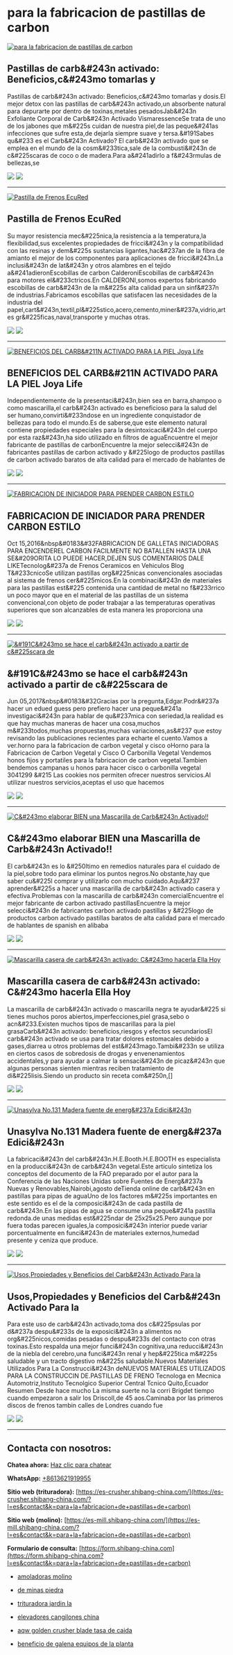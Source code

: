 # para la fabricacion de pastillas de carbon

<a href="https://swt.shibang-china.com/?l=es&img&k=para+la+fabricacion+de+pastillas+de+carbon" target="_blank">![para la fabricacion de pastillas de carbon](http://static.shibang-china.com/all-800x300/164.jpg)</a>

## Pastillas de carb&#243n activado: Beneficios,c&#243mo tomarlas y
Pastillas de carb&#243n activado: Beneficios,c&#243mo tomarlas y dosis.El mejor detox con las pastillas de carb&#243n activado,un absorbente natural para depurarte por dentro de toxinas,metales pesadosJab&#243n Exfoliante Corporal de Carb&#243n Activado VismaressenceSe trata de uno de los jabones que m&#225s cuidan de nuestra piel,de las peque&#241as infecciones que sufre esta,de dejarla siempre suave y tersa.&#191Sabes qu&#233 es el Carb&#243n Activado? El carb&#243n activado que se emplea en el mundo de la cosm&#233tica,sale de la combusti&#243n de c&#225scaras de coco o de madera.Para a&#241adirlo a f&#243rmulas de bellezas,se


<a href="https://whatsapp.shibangsoft.com/WhatsApp.php" target="_blank" title="WhatsApp">![](http://static.shibang-china.com/icon/whatsapp.png)</a> <a href="https://swt.shibang-china.com/?l=es&icon&k=para+la+fabricacion+de+pastillas+de+carbon" target="_blank">![](http://static.shibang-china.com/icon/chat-es.png)</a>

---

<a href="https://swt.shibang-china.com/?l=es&img&k=para+la+fabricacion+de+pastillas+de+carbon" target="_blank">![Pastilla de Frenos EcuRed](http://static.shibang-china.com/all-800x300/1015.jpg)</a>

## Pastilla de Frenos EcuRed
Su mayor resistencia mec&#225nica,la resistencia a la temperatura,la flexibilidad,sus excelentes propiedades de fricci&#243n y la compatibilidad con las resinas y dem&#225s sustancias ligantes,hac&#237an de la fibra de amianto el mejor de los componentes para aplicaciones de fricci&#243n.La inclusi&#243n de lat&#243n y otros alambres en el tejido a&#241adieronEscobillas de carbon CalderoniEscobillas de carb&#243n para motores el&#233ctricos.En CALDERONI,somos expertos fabricando escobillas de carb&#243n de la m&#225s alta calidad para un sinf&#237n de industrias.Fabricamos escobillas que satisfacen las necesidades de la industria del papel,cart&#243n,textil,pl&#225stico,acero,cemento,miner&#237a,vidrio,artes gr&#225ficas,naval,transporte y muchas otras.


<a href="https://whatsapp.shibangsoft.com/WhatsApp.php" target="_blank" title="WhatsApp">![](http://static.shibang-china.com/icon/whatsapp.png)</a> <a href="https://swt.shibang-china.com/?l=es&icon&k=para+la+fabricacion+de+pastillas+de+carbon" target="_blank">![](http://static.shibang-china.com/icon/chat-es.png)</a>

---

<a href="https://swt.shibang-china.com/?l=es&img&k=para+la+fabricacion+de+pastillas+de+carbon" target="_blank">![BENEFICIOS DEL CARB&#211N ACTIVADO PARA LA PIEL Joya Life](http://static.shibang-china.com/all-800x300/585.jpg)</a>

## BENEFICIOS DEL CARB&#211N ACTIVADO PARA LA PIEL Joya Life
Independientemente de la presentaci&#243n,bien sea en barra,shampoo o como mascarilla,el carb&#243n activado es beneficioso para la salud del ser humano,convirti&#233ndose en un ingrediente conquistador de bellezas para todo el mundo.Es de saberse,que este elemento natural contiene propiedades especiales para la desintoxicaci&#243n del cuerpo por esta raz&#243n,ha sido utilizado en filtros de aguaEncuentre el mejor fabricante de pastillas de carbonEncuentre la mejor selecci&#243n de fabricantes pastillas de carbon activado y &#225logo de productos pastillas de carbon activado baratos de alta calidad para el mercado de hablantes de


<a href="https://whatsapp.shibangsoft.com/WhatsApp.php" target="_blank" title="WhatsApp">![](http://static.shibang-china.com/icon/whatsapp.png)</a> <a href="https://swt.shibang-china.com/?l=es&icon&k=para+la+fabricacion+de+pastillas+de+carbon" target="_blank">![](http://static.shibang-china.com/icon/chat-es.png)</a>

---

<a href="https://swt.shibang-china.com/?l=es&img&k=para+la+fabricacion+de+pastillas+de+carbon" target="_blank">![FABRICACION DE INICIADOR PARA PRENDER CARBON ESTILO](http://static.shibang-china.com/all-800x300/1303.jpg)</a>

## FABRICACION DE INICIADOR PARA PRENDER CARBON ESTILO
Oct 15,2016&nbsp&#0183&#32FABRICACION DE GALLETAS INICIADORAS PARA ENCENDEREL CARBON FACILMENTE NO BATALLEN HASTA UNA SE&#209ORITA LO PUEDE HACER,DEJEN SUS COMENTARIOS DALE LIKETecnolog&#237a de Frenos Ceramicos en Vehiculos Blog T&#233cnicoSe utilizan pastillas org&#225nicas convencionales asociadas al sistema de frenos cer&#225micos.En la combinaci&#243n de materiales para las pastillas est&#225 contenida una cantidad de metal no f&#233rrico un poco mayor que en el material de las pastillas de un sistema convencional,con objeto de poder trabajar a las temperaturas operativas superiores que son alcanzables de esta manera les proporciona una


<a href="https://whatsapp.shibangsoft.com/WhatsApp.php" target="_blank" title="WhatsApp">![](http://static.shibang-china.com/icon/whatsapp.png)</a> <a href="https://swt.shibang-china.com/?l=es&icon&k=para+la+fabricacion+de+pastillas+de+carbon" target="_blank">![](http://static.shibang-china.com/icon/chat-es.png)</a>

---

<a href="https://swt.shibang-china.com/?l=es&img&k=para+la+fabricacion+de+pastillas+de+carbon" target="_blank">![&#191C&#243mo se hace el carb&#243n activado a partir de c&#225scara de](http://static.shibang-china.com/all-800x300/67.jpg)</a>

## &#191C&#243mo se hace el carb&#243n activado a partir de c&#225scara de
Jun 05,2017&nbsp&#0183&#32Gracias por la pregunta,Edgar.Podr&#237a hacer un edued guess pero prefiero hacer una peque&#241a investigaci&#243n para hablar de qu&#237mica con seriedad,la realidad es que hay muchas maneras de hacer una cosa,muchos m&#233todos,muchas propuestas,muchas variaciones,as&#237 que estoy revisando las publicaciones recientes para echarte el cuento.Vamos a ver.horno para la fabricacion de carbon vegetal y cisco oHorno para la Fabricacion de Carbon Vegetal y Cisco O Carbonilla Vegetal Vendemos honos fijos y portatiles para la fabricacion de carbon vegetal.Tambien bendemos campanas u honos para hacer cisco o carbonilla vegetal 3041299 &#215 Las cookies nos permiten ofrecer nuestros servicios.Al utilizar nuestros servicios,aceptas el uso que hacemos


<a href="https://whatsapp.shibangsoft.com/WhatsApp.php" target="_blank" title="WhatsApp">![](http://static.shibang-china.com/icon/whatsapp.png)</a> <a href="https://swt.shibang-china.com/?l=es&icon&k=para+la+fabricacion+de+pastillas+de+carbon" target="_blank">![](http://static.shibang-china.com/icon/chat-es.png)</a>

---

<a href="https://swt.shibang-china.com/?l=es&img&k=para+la+fabricacion+de+pastillas+de+carbon" target="_blank">![C&#243mo elaborar BIEN una Mascarilla de Carb&#243n Activado!!](http://static.shibang-china.com/all-800x300/1314.jpg)</a>

## C&#243mo elaborar BIEN una Mascarilla de Carb&#243n Activado!!
El carb&#243n es lo &#250ltimo en remedios naturales para el cuidado de la piel,sobre todo para eliminar los puntos negros.No obstante,hay que saber cu&#225l comprar y utilizarlo con mucho cuidado.Aqu&#237 aprender&#225s a hacer una mascarilla de carb&#243n activado casera y efectiva.Problemas con la mascarilla de carb&#243n comercialEncuentre el mejor fabricante de carbon activado pastillasEncuentre la mejor selecci&#243n de fabricantes carbon activado pastillas y &#225logo de productos carbon activado pastillas baratos de alta calidad para el mercado de hablantes de spanish en alibaba


<a href="https://whatsapp.shibangsoft.com/WhatsApp.php" target="_blank" title="WhatsApp">![](http://static.shibang-china.com/icon/whatsapp.png)</a> <a href="https://swt.shibang-china.com/?l=es&icon&k=para+la+fabricacion+de+pastillas+de+carbon" target="_blank">![](http://static.shibang-china.com/icon/chat-es.png)</a>

---

<a href="https://swt.shibang-china.com/?l=es&img&k=para+la+fabricacion+de+pastillas+de+carbon" target="_blank">![Mascarilla casera de carb&#243n activado: C&#243mo hacerla Ella Hoy](http://static.shibang-china.com/all-800x300/260.jpg)</a>

## Mascarilla casera de carb&#243n activado: C&#243mo hacerla Ella Hoy
La mascarilla de carb&#243n activado o mascarilla negra te ayudar&#225 si tienes muchos poros abiertos,imperfecciones,piel grasa,sebo o acn&#233.Existen muchos tipos de mascarillas para la piel grasaCarb&#243n activado: beneficios,riesgos y efectos secundariosEl carb&#243n activado se usa para tratar dolores estomacales debido a gases,diarrea u otros problemas del est&#243mago.Tambi&#233n se utiliza en ciertos casos de sobredosis de drogas y envenenamientos accidentales,y para ayudar a calmar la sensaci&#243n de picaz&#243n que algunas personas sienten mientras reciben tratamiento de di&#225lisis.Siendo un producto sin receta com&#250n,[]


<a href="https://whatsapp.shibangsoft.com/WhatsApp.php" target="_blank" title="WhatsApp">![](http://static.shibang-china.com/icon/whatsapp.png)</a> <a href="https://swt.shibang-china.com/?l=es&icon&k=para+la+fabricacion+de+pastillas+de+carbon" target="_blank">![](http://static.shibang-china.com/icon/chat-es.png)</a>

---

<a href="https://swt.shibang-china.com/?l=es&img&k=para+la+fabricacion+de+pastillas+de+carbon" target="_blank">![Unasylva No.131 Madera fuente de energ&#237a Edici&#243n](http://static.shibang-china.com/all-800x300/1018.jpg)</a>

## Unasylva No.131 Madera fuente de energ&#237a Edici&#243n
La fabricaci&#243n del carb&#243n.H.E.Booth.H.E.BOOTH es especialista en la producci&#243n de carb&#243n vegetal.Este articulo sintetiza los conceptos del documento de la FAO preparado por el autor para la Conferencia de las Naciones Unidas sobre Fuentes de Energ&#237a Nuevas y Renovables,Nairobi,agosto deTienda online de carb&#243n en pastillas para pipas de aguaUno de los factores m&#225s importantes en este sentido es el de la composici&#243n de cada pastilla de carb&#243n.En las pipas de agua se consume una peque&#241a pastilla redonda.de unas medidas est&#225ndar de 25x25x25.Pero aunque por fuera todas parecen iguales,la composici&#243n interior puede variar porcentualmente en funci&#243n de materiales externos,humedad presente y ceniza que produce.


<a href="https://whatsapp.shibangsoft.com/WhatsApp.php" target="_blank" title="WhatsApp">![](http://static.shibang-china.com/icon/whatsapp.png)</a> <a href="https://swt.shibang-china.com/?l=es&icon&k=para+la+fabricacion+de+pastillas+de+carbon" target="_blank">![](http://static.shibang-china.com/icon/chat-es.png)</a>

---

<a href="https://swt.shibang-china.com/?l=es&img&k=para+la+fabricacion+de+pastillas+de+carbon" target="_blank">![Usos,Propiedades y Beneficios del Carb&#243n Activado Para la](http://static.shibang-china.com/all-800x300/1488.jpg)</a>

## Usos,Propiedades y Beneficios del Carb&#243n Activado Para la
Para este uso de carb&#243n activado,toma dos c&#225psulas por d&#237a despu&#233s de la exposici&#243n a alimentos no org&#225nicos,comidas pesadas o despu&#233s del contacto con otras toxinas.Esto respalda una mejor funci&#243n cognitiva,una reducci&#243n de la niebla del cerebro,una funci&#243n renal y hep&#225tica m&#225s saludable y un tracto digestivo m&#225s saludable.Nuevos Materiales Utilizados Para La Construcci&#243n deNUEVOS MATERIALES UTILIZADOS PARA LA CONSTRUCCIN DE.PASTILLAS DE FRENO Tecnologa en Mecnica Automotriz,Instituto Tecnolgico Superior Central Tcnico Quito,Ecuador Resumen Desde hace mucho La misma suerte no la corri Brigdet tiempo cuando empezaron a salir los Driscoll,de 45 aos.Caminaba por las primeros discos de frenos tambin calles de Londres cuando fue


<a href="https://whatsapp.shibangsoft.com/WhatsApp.php" target="_blank" title="WhatsApp">![](http://static.shibang-china.com/icon/whatsapp.png)</a> <a href="https://swt.shibang-china.com/?l=es&icon&k=para+la+fabricacion+de+pastillas+de+carbon" target="_blank">![](http://static.shibang-china.com/icon/chat-es.png)</a>

---
## Contacta con nosotros:

**Chatea ahora:** [Haz clic para chatear](https://swt.shibang-china.com?l=es&contact&k=para+la+fabricacion+de+pastillas+de+carbon)

**WhatsApp:**  [+8613621919955](https://whatsapp.shibangsoft.com/WhatsApp.php)

**Sitio web (trituradora):** [https://es-crusher.shibang-china.com/](https://es-crusher.shibang-china.com/?l=es&contact&k=para+la+fabricacion+de+pastillas+de+carbon)

**Sitio web (molino):** [https://es-mill.shibang-china.com/](https://es-mill.shibang-china.com/?l=es&contact&k=para+la+fabricacion+de+pastillas+de+carbon)

**Formulario de consulta:** [https://form.shibang-china.com](https://form.shibang-china.com?l=es&contact&k=para+la+fabricacion+de+pastillas+de+carbon)

* [amoladoras molino](../72/amoladoras%20molino.md)

* [de minas piedra](../78/de%20minas%20piedra.md)

* [trituradora jardin la](../74/trituradora%20jardin%20la.md)

* [elevadores cangilones china](../69/elevadores%20cangilones%20china.md)

* [aqw golden crusher blade tasa de caida](../69/aqw%20golden%20crusher%20blade%20tasa%20de%20caida.md)

* [beneficio de galena equipos de la planta](../69/beneficio%20de%20galena%20equipos%20de%20la%20planta.md)
